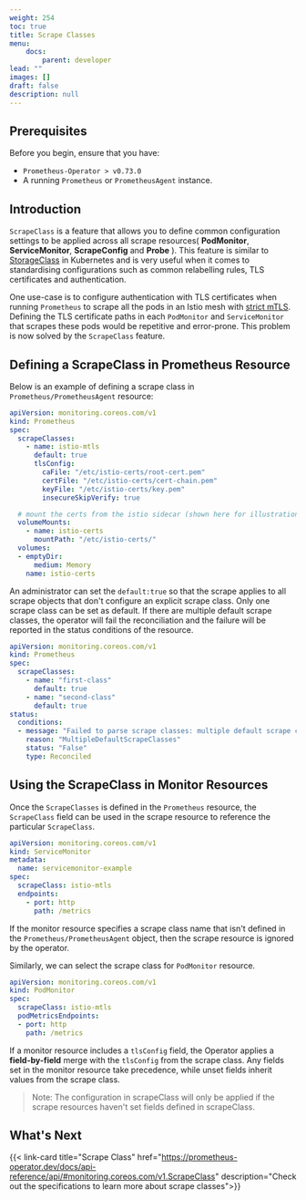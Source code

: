 ```yaml
---
weight: 254
toc: true
title: Scrape Classes
menu:
    docs:
        parent: developer
lead: ""
images: []
draft: false
description: null
---
```


## Prerequisites

Before you begin, ensure that you have:

* `Prometheus-Operator > v0.73.0`
* A running `Prometheus` or `PrometheusAgent` instance.

## Introduction

`ScrapeClass` is a feature that allows you to define common configuration settings to be applied across all scrape resources( **PodMonitor**, **ServiceMonitor**, **ScrapeConfig** and **Probe** ). This feature is similar to [StorageClass](https://kubernetes.io/docs/concepts/storage/storage-classes/) in Kubernetes and is very useful when it comes to standardising configurations such as common relabelling rules, TLS certificates and authentication.

One use-case is to configure authentication with TLS certificates when running `Prometheus` to scrape all the pods in an Istio mesh with [strict mTLS](https://istio.io/latest/docs/ops/integrations/prometheus/#tls-settings). Defining the TLS certificate paths in each `PodMonitor` and `ServiceMonitor` that scrapes these pods would be repetitive and error-prone. This problem is now solved by the `ScrapeClass` feature.

## Defining a ScrapeClass in Prometheus Resource

Below is an example of defining a scrape class in `Prometheus/PrometheusAgent` resource:

```yaml mdox-exec="cat example/user-guides/scrapeclass/scrapeclass-example-definition.yaml"
apiVersion: monitoring.coreos.com/v1
kind: Prometheus
spec:
  scrapeClasses:
    - name: istio-mtls
      default: true
      tlsConfig:
        caFile: "/etc/istio-certs/root-cert.pem"
        certFile: "/etc/istio-certs/cert-chain.pem"
        keyFile: "/etc/istio-certs/key.pem"
        insecureSkipVerify: true

  # mount the certs from the istio sidecar (shown here for illustration purposes)
  volumeMounts:
    - name: istio-certs
      mountPath: "/etc/istio-certs/"
  volumes:
  - emptyDir:
      medium: Memory
    name: istio-certs
```

An administrator can set the `default:true` so that the scrape applies to all scrape objects that don't configure an explicit scrape class. Only one scrape class can be set as default. If there are multiple default scrape classes, the operator will fail the reconciliation and the failure will be reported in the status conditions of the resource.

```yaml
apiVersion: monitoring.coreos.com/v1
kind: Prometheus
spec:
  scrapeClasses:
    - name: "first-class"
      default: true
    - name: "second-class"
      default: true
status:
  conditions:
  - message: "Failed to parse scrape classes: multiple default scrape classes defined"
    reason: "MultipleDefaultScrapeClasses"
    status: "False"
    type: Reconciled
```

## Using the ScrapeClass in Monitor Resources

Once the `ScrapeClasses` is defined in the `Prometheus` resource, the `ScrapeClass` field can be used in the scrape resource to reference the particular `ScrapeClass`.

```yaml mdox-exec="cat example/user-guides/scrapeclass/scrapeclass-example-servicemonitor.yaml"
apiVersion: monitoring.coreos.com/v1
kind: ServiceMonitor
metadata:
  name: servicemonitor-example
spec:
  scrapeClass: istio-mtls
  endpoints:
    - port: http
      path: /metrics
```

If the monitor resource specifies a scrape class name that isn't defined in the `Prometheus/PrometheusAgent` object, then the scrape resource is ignored by the operator.

Similarly, we can select the scrape class for `PodMonitor` resource.

```yaml mdox-exec="cat example/user-guides/scrapeclass/scrapeclass-example-podmonitor.yaml"
apiVersion: monitoring.coreos.com/v1
kind: PodMonitor
spec:
  scrapeClass: istio-mtls
  podMetricsEndpoints:
  - port: http
    path: /metrics
```

If a monitor resource includes a `tlsConfig` field, the Operator applies a **field-by-field** merge with the `tlsConfig` from the scrape class. Any fields set in the monitor resource take precedence, while unset fields inherit values from the scrape class.

> Note: The configuration in scrapeClass will only be applied if the scrape resources haven't set fields defined in scrapeClass.

## What's Next

{{<
link-card title="Scrape Class" href="https://prometheus-operator.dev/docs/api-reference/api/#monitoring.coreos.com/v1.ScrapeClass" description="Check out the specifications to learn more about scrape classes">}}
